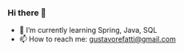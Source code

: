 ### Hi there 👋

- 🌱 I’m currently learning Spring, Java, SQL
- 📫 How to reach me: gustavorefatti@gmail.com
